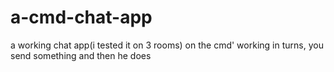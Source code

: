 # a-cmd-chat-app
a working chat app(i tested it on 3 rooms) on the cmd' working in turns, you send something and then he does
